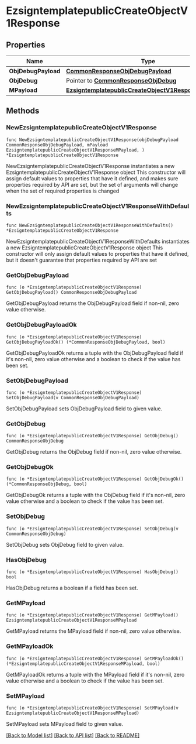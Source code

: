 # EzsigntemplatepublicCreateObjectV1Response

## Properties

Name | Type | Description | Notes
------------ | ------------- | ------------- | -------------
**ObjDebugPayload** | [**CommonResponseObjDebugPayload**](CommonResponseObjDebugPayload.md) |  | 
**ObjDebug** | Pointer to [**CommonResponseObjDebug**](CommonResponseObjDebug.md) |  | [optional] 
**MPayload** | [**EzsigntemplatepublicCreateObjectV1ResponseMPayload**](EzsigntemplatepublicCreateObjectV1ResponseMPayload.md) |  | 

## Methods

### NewEzsigntemplatepublicCreateObjectV1Response

`func NewEzsigntemplatepublicCreateObjectV1Response(objDebugPayload CommonResponseObjDebugPayload, mPayload EzsigntemplatepublicCreateObjectV1ResponseMPayload, ) *EzsigntemplatepublicCreateObjectV1Response`

NewEzsigntemplatepublicCreateObjectV1Response instantiates a new EzsigntemplatepublicCreateObjectV1Response object
This constructor will assign default values to properties that have it defined,
and makes sure properties required by API are set, but the set of arguments
will change when the set of required properties is changed

### NewEzsigntemplatepublicCreateObjectV1ResponseWithDefaults

`func NewEzsigntemplatepublicCreateObjectV1ResponseWithDefaults() *EzsigntemplatepublicCreateObjectV1Response`

NewEzsigntemplatepublicCreateObjectV1ResponseWithDefaults instantiates a new EzsigntemplatepublicCreateObjectV1Response object
This constructor will only assign default values to properties that have it defined,
but it doesn't guarantee that properties required by API are set

### GetObjDebugPayload

`func (o *EzsigntemplatepublicCreateObjectV1Response) GetObjDebugPayload() CommonResponseObjDebugPayload`

GetObjDebugPayload returns the ObjDebugPayload field if non-nil, zero value otherwise.

### GetObjDebugPayloadOk

`func (o *EzsigntemplatepublicCreateObjectV1Response) GetObjDebugPayloadOk() (*CommonResponseObjDebugPayload, bool)`

GetObjDebugPayloadOk returns a tuple with the ObjDebugPayload field if it's non-nil, zero value otherwise
and a boolean to check if the value has been set.

### SetObjDebugPayload

`func (o *EzsigntemplatepublicCreateObjectV1Response) SetObjDebugPayload(v CommonResponseObjDebugPayload)`

SetObjDebugPayload sets ObjDebugPayload field to given value.


### GetObjDebug

`func (o *EzsigntemplatepublicCreateObjectV1Response) GetObjDebug() CommonResponseObjDebug`

GetObjDebug returns the ObjDebug field if non-nil, zero value otherwise.

### GetObjDebugOk

`func (o *EzsigntemplatepublicCreateObjectV1Response) GetObjDebugOk() (*CommonResponseObjDebug, bool)`

GetObjDebugOk returns a tuple with the ObjDebug field if it's non-nil, zero value otherwise
and a boolean to check if the value has been set.

### SetObjDebug

`func (o *EzsigntemplatepublicCreateObjectV1Response) SetObjDebug(v CommonResponseObjDebug)`

SetObjDebug sets ObjDebug field to given value.

### HasObjDebug

`func (o *EzsigntemplatepublicCreateObjectV1Response) HasObjDebug() bool`

HasObjDebug returns a boolean if a field has been set.

### GetMPayload

`func (o *EzsigntemplatepublicCreateObjectV1Response) GetMPayload() EzsigntemplatepublicCreateObjectV1ResponseMPayload`

GetMPayload returns the MPayload field if non-nil, zero value otherwise.

### GetMPayloadOk

`func (o *EzsigntemplatepublicCreateObjectV1Response) GetMPayloadOk() (*EzsigntemplatepublicCreateObjectV1ResponseMPayload, bool)`

GetMPayloadOk returns a tuple with the MPayload field if it's non-nil, zero value otherwise
and a boolean to check if the value has been set.

### SetMPayload

`func (o *EzsigntemplatepublicCreateObjectV1Response) SetMPayload(v EzsigntemplatepublicCreateObjectV1ResponseMPayload)`

SetMPayload sets MPayload field to given value.



[[Back to Model list]](../README.md#documentation-for-models) [[Back to API list]](../README.md#documentation-for-api-endpoints) [[Back to README]](../README.md)


